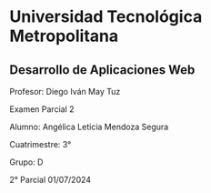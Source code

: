 # Universidad Tecnológica Metropolitana

## Desarrollo de Aplicaciones Web

Profesor: Diego Iván May Tuz

Examen Parcial 2

Alumno: Angélica Leticia Mendoza Segura

Cuatrimestre: 3°

Grupo: D

2° Parcial
01/07/2024
